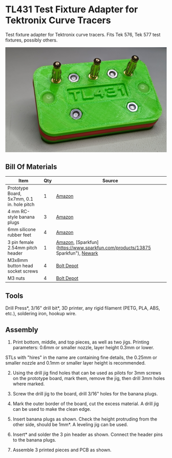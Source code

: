 # TL431 Test Fixture Adapter for Tektronix Curve Tracers

Test fixture adapter for Tektronix curve tracers. Fits Tek 576, Tek 577 test fixtures, possibly others.

![TL431 adapter, bottom view](img/tl431-bottom.png)

## Bill Of Materials

| Item | Qty | Source |
| --- | --- | --- |
| Prototype Board, 5x7mm, 0.1 in. hole pitch | 1 | [Amazon](https://amzn.to/3WRZzZg "Amazon")|
| 4 mm RC-style banana plugs | 3 | [Amazon](https://amzn.to/3YWXP2K "Amazon")|
| 6mm silicone rubber feet | 4 | [Amazon](https://amzn.to/3Wtbopl "Amazon")|
| 3 pin female 2.54mm pitch header | 1 | [Amazon](https://amzn.to/3YYWmcj "Amazon"), [Sparkfun](https://www.sparkfun.com/products/13875 Sparkfun"), [Newark](https://www.newark.com/samtec/bcs-103-f-s-pe/connector-receptacle-3-contacts/dp/38AC3722?CMP=AFC-OP "Newark")|
| M3x8mm button head socket screws | 4 | [Bolt Depot](https://www.boltdepot.com/Product-Details.aspx?product=4783 "Bolt Depot")|
| M3 nuts | 4 | [Bolt Depot](https://www.boltdepot.com/Product-Details.aspx?product=4783 "Bolt Depot")|

## Tools

Drill Press*, 3/16" drill bit*, 3D printer, any rigid filament (PETG, PLA, ABS, etc.), soldering iron, hookup wire.

## Assembly

1. Print bottom, middle, and top pieces, as well as two jigs. Printing parameters: 0.6mm or smaller nozzle, layer height 0.3mm or lower.

STLs with "hires" in the name are containing fine details, the 0.25mm or smaller nozzle and 0.1mm or smaller layer height is recommended.

2. Using the drill jig find holes that can be used as pilots for 3mm screws on the prototype board, mark them, remove the jig, then drill 3mm holes where marked.

3. Screw the drill jig to the board, drill 3/16" holes for the banana plugs.

4. Mark the outer border of the board, cut the excess material. A drill jig can be used to make the clean edge.

5. Insert banana plugs as shown. Check the height protruding from the other side, should be 1mm*. A leveling jig can be used.

6. Insert* and solder the 3 pin header as shown. Connect the header pins to the banana plugs.

7. Assemble 3 printed pieces and PCB as shown.

